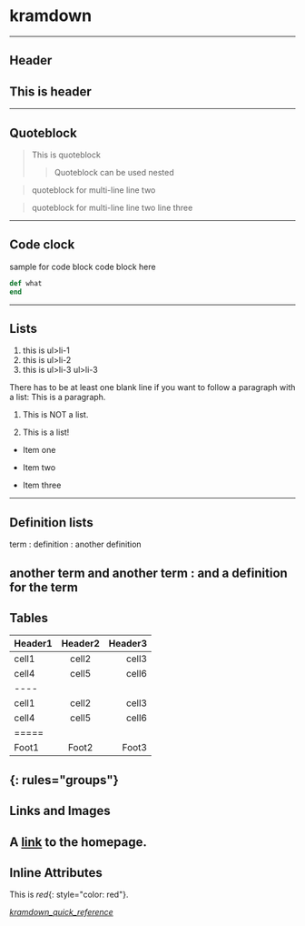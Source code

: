 # kramdown
---
## Header
## This is header
---
## Quoteblock
> This is quoteblock
> >Quoteblock can be used nested

> quoteblock for multi-line
> line two

> quoteblock for multi-line
line two
line three
---
## Code clock
sample for code block
    code block here

~~~ ruby
def what
end
~~~
---
## Lists
1. this is ul>li-1
2. this is ul>li-2
3. this is ul>li-3
   ul>li-3

There has to be at least one blank line if you want to follow a paragraph with a list:
This is a paragraph.
1. This is NOT a list.

1. This is a list!

* Item one
+ Item two
- Item three
---
## Definition lists
term
: definition
: another definition

another term
and another term
: and a definition for the term
---
## Tables
| Header1 | Header2 | Header3 |
|:--------|:-------:|--------:|
| cell1   | cell2   | cell3   |
| cell4   | cell5   | cell6   |
|----
| cell1   | cell2   | cell3   |
| cell4   | cell5   | cell6   |
|=====
| Foot1   | Foot2   | Foot3
{: rules="groups"}
---
## Links and Images
A [link](http://kramdown.gettalong.org "hp")
to the homepage.
---
## Inline Attributes
This is *red*{: style="color: red"}.

*[kramdown_quick_reference](https://kramdown.gettalong.org/quickref.html)*
